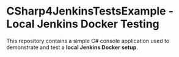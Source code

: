 # CSharp4JenkinsTestsExample - Local Jenkins Docker Testing

This repository contains a simple C# console application used to demonstrate and test a **local Jenkins Docker setup**.

